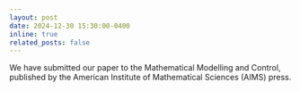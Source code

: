 ```yaml
---
layout: post
date: 2024-12-30 15:30:00-0400
inline: true
related_posts: false
---
```


We have submitted our paper to the Mathematical Modelling and Control, published by the American Institute of Mathematical Sciences (AIMS) press.
